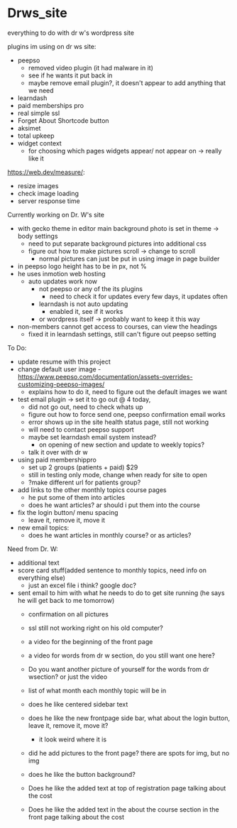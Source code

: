 # Drws_site
everything to do with dr w's wordpress site

plugins im using on dr ws site:

- peepso
	- removed video plugin (it had malware in it) 
	- see if he wants it put back in
	- maybe remove email plugin?, it doesn't appear to add anything that we need 
- learndash 
- paid memberships pro
- real simple ssl
- Forget About Shortcode button 
- aksimet
- total upkeep
- widget context 
	- for choosing which pages widgets appear/ not appear on -> really like it

https://web.dev/measure/:
- resize images
- check image loading
- server response time

Currently working on Dr. W's site

- with gecko theme in editor main background photo is set in theme -> body settings
	- need to put separate background pictures into additional css
	- figure out how to make pictures scroll -> change to scroll
		- normal pictures can just be put in using image in page builder
- in peepso logo height has to be in px, not %
- he uses inmotion web hosting
	- auto updates work now
		- not peepso or any of the its plugins
			- need to check it for updates every few days, it updates often
		- learndash is not auto updating 
			- enabled it, see if it works
		- or wordpress itself -> probably want to keep it this way 
- non-members cannot get access to courses, can view the headings 
 	- fixed it in learndash settings, still can't figure out peepso setting

To Do:

- update resume with this project
- change default user image
	-https://www.peepso.com/documentation/assets-overrides-customizing-peepso-images/ 
	- explains how to do it, need to figure out the default images we want
- test email plugin -> set it to go out @ 4 today, 
	- did not go out, need to check whats up
	- figure out how to force send one, peepso confirmation email works
	- error shows up in the site health status page, still not working
	- will need to contact peepso support
	- maybe set learndash email system instead?
		- on opening of new section and update to weekly topics?
	- talk it over with dr w
- using paid membershippro 
	- set up 2 groups (patients + paid) $29
	- still in testing only mode, change when ready for site to open
	- ?make different url for patients group?
- add links to the other monthly topics course pages
	- he put some of them into articles
	- does he want articles? ar should i put them into the course
- fix the login button/ menu  spacing
	- leave it, remove it, move it
-  new email topics:
	- does he want articles in monthly course? or as articles? 

Need from Dr. W:

- additional text	
- score card stuff(added sentence to monthly topics, need info on everything else)
	- just an excel file i think? google doc?
- sent email to him with what he needs to do to get site running (he says he will get back to me tomorrow)
	- confirmation on all pictures
	- ssl still not working right on his old computer?
	- a video for the beginning of the front page
	- a video for words from dr w section, do you still want one here?
	- Do you want another picture of yourself for the  words from dr wsection? or just the video
	
	- list of what month each monthly topic will be in
	- does he like centered sidebar text
	- does he like the new frontpage side bar, what about the login button, leave it, remove it, move it?
		- it look weird where it is
	- did he add pictures to the front page? there are spots for img, but no img
	- does he like the button background?
	- Does he like the added text at top of registration page talking about the cost
	- Does he like the added text in the about the course section in the front page talking about the cost
